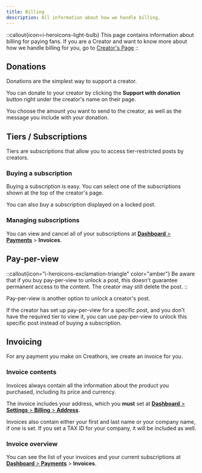 ```yaml
---
title: Billing
description: All information about how we handle billing.
---
```


::callout{icon=i-heroicons-light-bulb}
This page contains information about billing for paying fans. If you are a Creator and want to know more about how we handle billing for you, go to [Creator's Page](/creators/billing)
::

## Donations
Donations are the simplest way to support a creator.

You can donate to your creator by clicking the **Support with donation** button right under the creator's name on their page.

You choose the amount you want to send to the creator, as well as the message you include with your donation.

## Tiers / Subscriptions
Tiers are subscriptions that allow you to access tier-restricted posts by creators.

### Buying a subscription
Buying a subscription is easy. You can select one of the subscriptions shown at the top of the creator's page.

You can also buy a subscription displayed on a locked post.

### Managing subscriptions
You can view and cancel all of your subscriptions at [**Dashboard** > **Payments**](https://dashboard.creathors.com/payments) > **Invoices**.

## Pay-per-view
::callout{icon="i-heroicons-exclamation-triangle" color="amber"}
Be aware that if you buy pay-per-view to unlock a post, this doesn't guarantee permanent access to the content. The creator may still delete the post.
::

Pay-per-view is another option to unlock a creator's post.

If the creator has set up pay-per-view for a specific post, and you don't have the required tier to view it, you can use pay-per-view to unlock this specific post instead of buying a subscription.

## Invoicing
For any payment you make on Creathors, we create an invoice for you.

### Invoice contents
Invoices always contain all the information about the product you purchased, including its price and currency.

The invoice includes your address, which you **must** set at [**Dashboard** > **Settings** > **Billing** > **Address**](https://dashboard.creathors.com/settings/billing#address).

Invoices also contain either your first and last name or your company name, if one is set.
If you set a TAX ID for your company, it will be included as well.

### Invoice overview
You can see the list of your invoices and your current subscriptions at [**Dashboard** > **Payments**](https://dashboard.creathors.com/payments) > **Invoices**.
